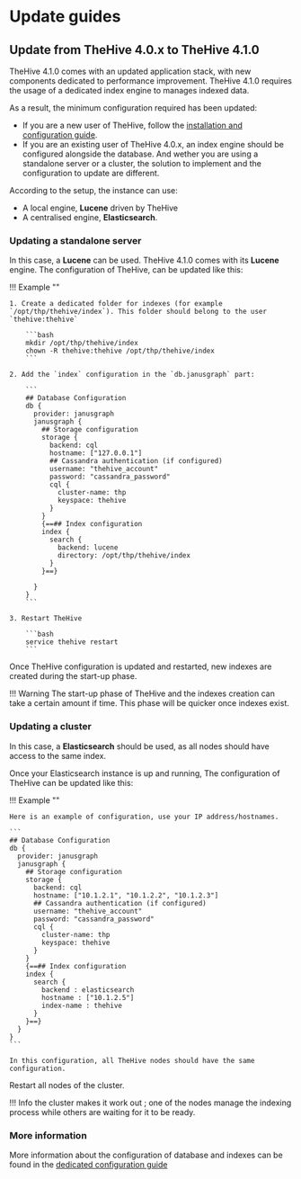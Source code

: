 # Update guides

## Update from TheHive 4.0.x to TheHive 4.1.0

TheHive 4.1.0 comes with an updated application stack, with new components dedicated to performance improvement. TheHive 4.1.0 requires the usage of a dedicated index engine to manages indexed data. 

As a result, the minimum configuration required has been updated:

- If you are a new user of TheHive, follow the [installation and configuration guide](../index.md).
- If you are an existing user of TheHive 4.0.x, an index engine should be configured alongside the database. And wether you are using a standalone server or a cluster, the solution to implement and the configuration to update are different.

According to the setup, the instance can use:

-  A local engine, **Lucene** driven by TheHive
-  A centralised engine, **Elasticsearch**.

### Updating a standalone server

In this case, a **Lucene** can be used. TheHive 4.1.0 comes with its **Lucene** engine. The configuration of TheHive, can be updated like this: 

!!! Example ""

    1. Create a dedicated folder for indexes (for example `/opt/thp/thehive/index`). This folder should belong to the user `thehive:thehive`

        ```bash
        mkdir /opt/thp/thehive/index
        chown -R thehive:thehive /opt/thp/thehive/index
        ```

    2. Add the `index` configuration in the `db.janusgraph` part: 

        ```
        ## Database Configuration
        db {
          provider: janusgraph
          janusgraph {
            ## Storage configuration
            storage {
              backend: cql
              hostname: ["127.0.0.1"]
              ## Cassandra authentication (if configured)
              username: "thehive_account"
              password: "cassandra_password"
              cql {
                cluster-name: thp
                keyspace: thehive
              }
            }
            {==## Index configuration
            index {
              search {
                backend: lucene
                directory: /opt/thp/thehive/index
              }
            }==}

          }
        }
        ```
    
    3. Restart TheHive 

        ```bash
        service thehive restart
        ```


Once TheHive configuration is updated and restarted, new indexes are created during the start-up phase.

!!! Warning
    The start-up phase of TheHive and the indexes creation can take a certain amount if time. This phase will be quicker once indexes exist.


### Updating a cluster

In this case, a **Elasticsearch** should be used, as all nodes should have access to the same index. 

Once your Elasticsearch instance is up and running, The configuration of TheHive can be updated like this: 

!!! Example ""

    Here is an example of configuration, use your IP address/hostnames.

    ```
    ## Database Configuration
    db {
      provider: janusgraph
      janusgraph {
        ## Storage configuration
        storage {
          backend: cql
          hostname: ["10.1.2.1", "10.1.2.2", "10.1.2.3"]
          ## Cassandra authentication (if configured)
          username: "thehive_account"
          password: "cassandra_password"
          cql {
            cluster-name: thp
            keyspace: thehive
          }
        }
        {==## Index configuration
        index {
          search {
            backend : elasticsearch
            hostname : ["10.1.2.5"]
            index-name : thehive
          }
        }==}
      }
    }                
    ```

    In this configuration, all TheHive nodes should have the same configuration.


Restart all nodes of the cluster. 

!!! Info
    the cluster makes it work out ; one of the nodes manage the indexing process while others are waiting for it to be ready.


### More information

More information about the configuration of database and indexes can be found in the [dedicated configuration guide](../Configuration/database.md)